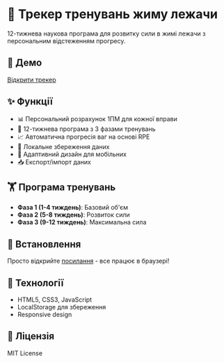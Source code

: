 # 💪 Трекер тренувань жиму лежачи

12-тижнева наукова програма для розвитку сили в жимі лежачи з персональним відстеженням прогресу.

## 🚀 Демо
[Відкрити трекер](https://adriannedbailo.github.io/bench-press-tracker)

## ✨ Функції
- 📊 Персональний розрахунок 1ПМ для кожної вправи
- 🎯 12-тижнева програма з 3 фазами тренувань
- 📈 Автоматична прогресія ваг на основі RPE
- 💾 Локальне збереження даних
- 📱 Адаптивний дизайн для мобільних
- 📥 Експорт/імпорт даних

## 🏋️ Програма тренувань
- **Фаза 1 (1-4 тиждень)**: Базовий об'єм
- **Фаза 2 (5-8 тиждень)**: Розвиток сили  
- **Фаза 3 (9-12 тиждень)**: Максимальна сила

## 📱 Встановлення
Просто відкрийте [посилання](https://adriannedbailo.github.io/bench-press-tracker) - все працює в браузері!

## 🔧 Технології
- HTML5, CSS3, JavaScript
- LocalStorage для збереження
- Responsive design

## 📄 Ліцензія
MIT License
